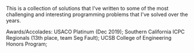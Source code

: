 This is a collection of solutions that I've written to some of the most challenging and interesting programming problems that I've solved over the years. 

Awards/Accolades:
USACO Platinum (Dec 2019);
Southern California ICPC Regionals (13th place, team Seg Fault);
UCSB College of Engineering Honors Program;
